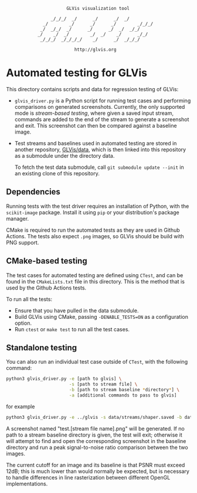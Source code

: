                            GLVis visualization tool

                     _/_/_/  _/      _/      _/  _/
                  _/        _/      _/      _/        _/_/_/
                 _/  _/_/  _/      _/      _/  _/  _/_/
                _/    _/  _/        _/  _/    _/      _/_/
                 _/_/_/  _/_/_/_/    _/      _/  _/_/_/

                              http://glvis.org


Automated testing for GLVis
===========================
This directory contains scripts and data for regression testing of GLVis:

- `glvis_driver.py` is a Python script for running test cases and performing
  comparisons on generated screenshots. Currently, the only supported mode is
  *stream-based testing*, where given a saved input stream, commands are added
  to the end of the stream to generate a screenshot and exit. This screenshot
  can then be compared against a baseline image.

- Test streams and baselines used in automated testing are stored in another
  repository, [GLVis/data](https://github.com/GLVis/data), which is then linked
  into this repository as a submodule under the directory data.

  To fetch the test data submodule, call `git submodule update --init` in an
  existing clone of this repository.

Dependencies
------------
Running tests with the test driver requires an installation of Python, with the
`scikit-image` package. Install it using `pip` or your distribution's package
manager.

CMake is required to run the automated tests as they are used in Github Actions.
The tests also expect `.png` images, so GLVis should be build with PNG support.

CMake-based testing
-------------------
The test cases for automated testing are defined using `CTest`, and can be found
in the `CMakeLists.txt` file in this directory. This is the method that is used
by the Github Actions tests.

To run all the tests:
- Ensure that you have pulled in the data submodule.
- Build GLVis using CMake, passing `-DENABLE_TESTS=ON` as a configuration
  option.
- Run `ctest` or `make test` to run all the test cases.

Standalone testing
------------------
You can also run an individual test case outside of `CTest`, with the following
command:

```sh
python3 glvis_driver.py -e [path to glvis] \
                        -s [path to stream file] \
                        -b [path to stream baseline *directory*] \
                        -a [additional commands to pass to glvis]
```

for example

```sh
python3 glvis_driver.py -e ../glvis -s data/streams/shaper.saved -b data/baselines -a "-lw 1 -mslw 1"
```

A screenshot named "test.[stream file name].png" will be generated. If no path
to a stream baseline directory is given, the test will exit; otherwise it will
attempt to find and open the corresponding screenshot in the baseline directory
and run a peak signal-to-noise ratio comparison between the two images.

The current cutoff for an image and its baseline is that PSNR must exceed 12dB;
this is much lower than would normally be expected, but is necessary to handle
differences in line rasterization between different OpenGL implementations.
